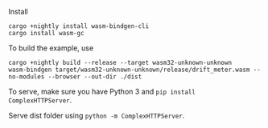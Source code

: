 Install
```
cargo +nightly install wasm-bindgen-cli
cargo install wasm-gc
```

To build the example, use
```
cargo +nightly build --release --target wasm32-unknown-unknown
wasm-bindgen target/wasm32-unknown-unknown/release/drift_meter.wasm --no-modules --browser --out-dir ./dist
```

To serve, make sure you have Python 3 and ```pip install ComplexHTTPServer```.

Serve dist folder using ```python -m ComplexHTTPServer```.